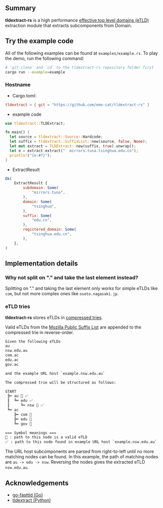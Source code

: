 ## Summary

**tldextract-rs** is a high performance [effective top level domains (eTLD)](https://wiki.mozilla.org/Public_Suffix_List) extraction module that extracts subcomponents from Domain.


## Try the example code

All of the following examples can be found at `examples/example.rs`. To play the demo, run the following command:

```sh
# `git clone` and `cd` to the tldextract-rs repository folder first
cargo run --example=example
```

### Hostname
- Cargo.toml:

```toml
tldextract = { git = "https://github.com/emo-cat/tldextract-rs" }
```

- example code

```rust
use tldextract::TLDExtract;

fn main() {
  let source = tldextract::Source::Hardcode;
  let suffix = tldextract::SuffixList::new(source, false, None);
  let mut extract = TLDExtract::new(suffix, true).unwrap();
  let e = extract.extract("  mirrors.tuna.tsinghua.edu.cn");
  println!("{e:#?}");
}
```

- ExtractResult

```js
Ok(
    ExtractResult {
        subdomain: Some(
            "mirrors.tuna",
        ),
        domain: Some(
            "tsinghua",
        ),
        suffix: Some(
            "edu.cn",
        ),
        registered_domain: Some(
            "tsinghua.edu.cn",
        ),
    },
)
```

## Implementation details

### Why not split on "." and take the last element instead?

Splitting on "." and taking the last element only works for simple eTLDs like `com`, but not more complex ones like `oseto.nagasaki.jp`.

### eTLD tries

**tldextract-rs** stores eTLDs in [compressed tries](https://en.wikipedia.org/wiki/Trie).

Valid eTLDs from the [Mozilla Public Suffix List](http://www.publicsuffix.org) are appended to the compressed trie in reverse-order.

```sh
Given the following eTLDs
au
nsw.edu.au
com.ac
edu.ac
gov.ac

and the example URL host `example.nsw.edu.au`

The compressed trie will be structured as follows:

START
 ╠═ au 🚩 ✅
 ║  ╚═ edu ✅
 ║     ╚═ nsw 🚩 ✅
 ╚═ ac
    ╠═ com 🚩
    ╠═ edu 🚩
    ╚═ gov 🚩

=== Symbol meanings ===
🚩 : path to this node is a valid eTLD
✅ : path to this node found in example URL host `example.nsw.edu.au`
```

The URL host subcomponents are parsed from right-to-left until no more matching nodes can be found. In this example, the path of matching nodes are `au -> edu -> nsw`. Reversing the nodes gives the extracted eTLD `nsw.edu.au`.

## Acknowledgements

- [go-fasttld (Go)](https://github.com/elliotwutingfeng/go-fasttld)
- [tldextract (Python)](https://github.com/john-kurkowski/tldextract)
